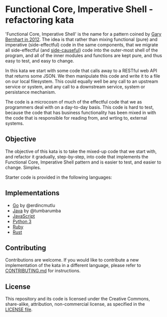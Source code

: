 # Functional Core, Imperative Shell - refactoring kata

'Functional Core, Imperative Shell' is the name for a pattern coined by [Gary Bernhart in 2012](https://www.destroyallsoftware.com/screencasts/catalog/functional-core-imperative-shell). The idea is that rather than mixing functional (pure) and imperative (side-effectful) code in the same components, that we migrate all side-effectful (and [side-causeful]()) code into the outer-most shell of the program, and all of the inner modules and functions are kept pure, and thus easy to test, and easy to change.

In this kata we start with some code that calls away to a RESTful web API that returns some JSON. We then manipulate this code and write it to a file on our local filesystem. This could equally well be any call to an upstream service or system, and any call to a downstream service, system or persistance mechanism.

The code is a microcosm of much of the effectful code that we as programmers deal with on a day-to-day basis. This code is hard to test, because the code that has business functionality has been mixed in with the code that is responsible for reading from, and wrting to, external systems.

## Objective

The objective of this kata is to take the mixed-up code that we start with, and refactor it gradually, step-by-step, into code that implements the Functional Core, Imperative Shell pattern and is easier to test, and easier to change. Simples.

Starter code is provided in the following languages:

## Implementations

* [Go](./go) by @erdincmutlu
* [Java](./java) by @tumbarumba
* [JavaScript](./node)
* [Python 3](./python)
* [Ruby](.ruby)
* [Rust](./rust)

## Contributing

Contributions are welcome. If you would like to contribute a new implementation of the kata in a different language, please refer to [CONTRIBUTING.md](./CONTRIBUTING.md) for instructions.

## License

This repository and its code is licensed under the Creative Commons, share-alike, attribution, non-commercial license, as specified in the [LICENSE file](./LICENSE).
